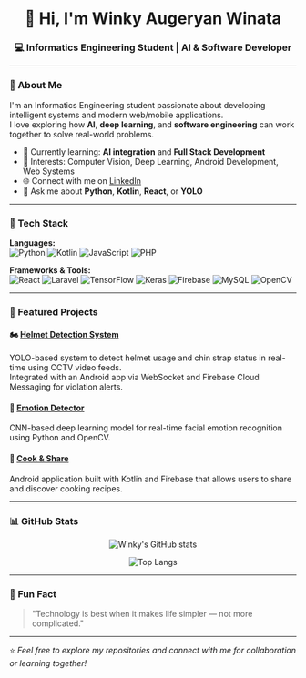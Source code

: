 <!-- Header -->
<h1 align="center">👋 Hi, I'm Winky Augeryan Winata</h1>
<h3 align="center">💻 Informatics Engineering Student | AI & Software Developer</h3>

---

### 🚀 About Me  
I'm an Informatics Engineering student passionate about developing intelligent systems and modern web/mobile applications.  
I love exploring how **AI**, **deep learning**, and **software engineering** can work together to solve real-world problems.

- 🎯 Currently learning: **AI integration** and **Full Stack Development**  
- 🤖 Interests: Computer Vision, Deep Learning, Android Development, Web Systems  
- 🌐 Connect with me on [LinkedIn](https://www.linkedin.com/in/winky-augeryan-winata/)  
- 💬 Ask me about **Python**, **Kotlin**, **React**, or **YOLO**

---

### 🧠 Tech Stack  

**Languages:**  
![Python](https://img.shields.io/badge/Python-3776AB?style=for-the-badge&logo=python&logoColor=white)
![Kotlin](https://img.shields.io/badge/Kotlin-7F52FF?style=for-the-badge&logo=kotlin&logoColor=white)
![JavaScript](https://img.shields.io/badge/JavaScript-F7DF1E?style=for-the-badge&logo=javascript&logoColor=black)
![PHP](https://img.shields.io/badge/PHP-777BB4?style=for-the-badge&logo=php&logoColor=white)

**Frameworks & Tools:**  
![React](https://img.shields.io/badge/React-20232A?style=for-the-badge&logo=react&logoColor=61DAFB)
![Laravel](https://img.shields.io/badge/Laravel-FF2D20?style=for-the-badge&logo=laravel&logoColor=white)
![TensorFlow](https://img.shields.io/badge/TensorFlow-FF6F00?style=for-the-badge&logo=tensorflow&logoColor=white)
![Keras](https://img.shields.io/badge/Keras-D00000?style=for-the-badge&logo=keras&logoColor=white)
![Firebase](https://img.shields.io/badge/Firebase-FFCA28?style=for-the-badge&logo=firebase&logoColor=black)
![MySQL](https://img.shields.io/badge/MySQL-005C84?style=for-the-badge&logo=mysql&logoColor=white)
![OpenCV](https://img.shields.io/badge/OpenCV-27338e?style=for-the-badge&logo=opencv&logoColor=white)

---

### 📱 Featured Projects  

#### 🏍 [Helmet Detection System](https://github.com/winkywinata24/helmet_detection_v2)  
YOLO-based system to detect helmet usage and chin strap status in real-time using CCTV video feeds.  
Integrated with an Android app via WebSocket and Firebase Cloud Messaging for violation alerts.  

#### 🙂 [Emotion Detector](https://github.com/IevanBry/face_app)  
CNN-based deep learning model for real-time facial emotion recognition using Python and OpenCV.  

#### 🍳 [Cook & Share](https://github.com/winkywinata24/cooknshare)  
Android application built with Kotlin and Firebase that allows users to share and discover cooking recipes.

---

### 📊 GitHub Stats  

<div align="center">

![Winky's GitHub stats](https://github-readme-stats.vercel.app/api?username=winkywinata24&show_icons=true&theme=tokyonight&hide_border=true&border_radius=10)

![Top Langs](https://github-readme-stats.vercel.app/api/top-langs/?username=winkywinata24&layout=compact&theme=tokyonight&hide_border=true&border_radius=10)

</div>

---

### 🌱 Fun Fact  
> "Technology is best when it makes life simpler — not more complicated."

---

⭐️ *Feel free to explore my repositories and connect with me for collaboration or learning together!*
